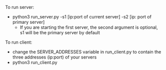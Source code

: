 To run server:
- python3 run_server.py -s1 [ip:port of current server] -s2 [ip: port of primary server]
  - If you are starting the first server, the second argument is optional, s1 will be the primary server by default

To run client:
- change the SERVER_ADDRESSES variable in run_client.py to contain the three addresses (ip:port) of your servers
- python3 run_client.py
